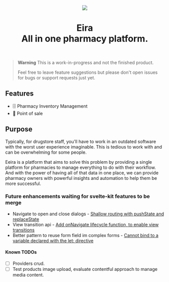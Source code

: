 <div align="center">
  <img src="https://github-production-user-asset-6210df.s3.amazonaws.com/48843517/254098118-61a2b0c9-757a-40ca-8869-55b086b2cbf3.png">
  <h1>Eira <br> All in one pharmacy platform.</h1>
  <br>
</div>

> **Warning**
> This is a work-in-progress and not the finished product.
>
> Feel free to leave feature suggestions but please don't open issues for bugs or support requests just yet.

## Features

- 🗄️ Pharmacy Inventory Management
- 📁 Point of sale

## Purpose

Typically, for drugstore staff, you'll have to work in an outdated software with the worst user experience imaginable. This is tedious to work with and can be overwhelming for some people.

Eeira is a platform that aims to solve this problem by providing a single platform for pharmacies to manage everything to do with their workflow. And with the power of having all of that data in one place, we can provide pharmacy owners with powerful insights and automation to help them be more successful.

### Future enhancements waiting for svelte-kit features to be merge

- Navigate to open and close dialogs - [Shallow routing with pushState and replaceState](https://github.com/sveltejs/kit/pull/9847)
- View transition api - [Add onNavigate lifecycle function, to enable view transitions](https://github.com/sveltejs/kit/pull/9605)
- Better pattern to reuse form field im complex forms - [Cannot bind to a variable declared with the let: directive](https://github.com/sveltejs/svelte/issues/3617)

#### Known TODOs

- [ ] Providers crud.
- [ ] Test products image upload, evaluate contentful approach to manage media content.
